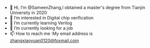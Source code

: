 - 👋 Hi, I’m @SameenZhang,I obtained a master's degree from Tianjin University in 2020
- 👀 I’m interested in Digital chip verification
- 🌱 I’m currently learning Verilog
- 💞️ I’m currently looking for a job 
- 📫 How to reach me :My email address is zhangxiaoyuan0120@foxmail.com

<!---
SameenZhang/SameenZhang is a ✨ special ✨ repository because its `README.md` (this file) appears on your GitHub profile.
You can click the Preview link to take a look at your changes.
--->
